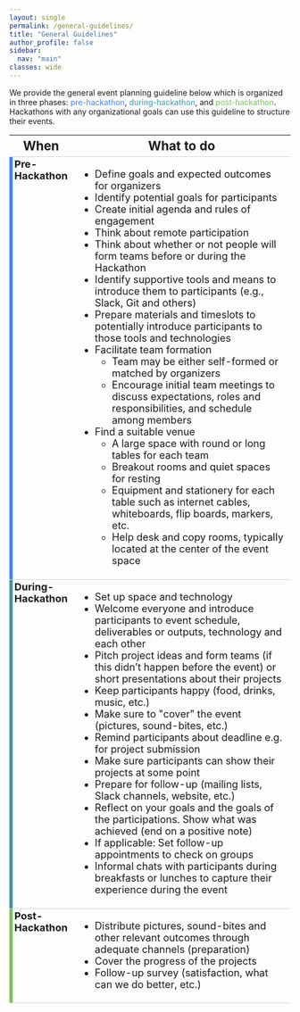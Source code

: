```yaml
---
layout: single
permalink: /general-guidelines/
title: "General Guidelines"
author_profile: false
sidebar:
  nav: "main"
classes: wide
---
```

<style>
    td {
        font-size: 18px;
    }
    tr {
        /*border-top: thin solid #d3d3d3;*/
        border-bottom: thin solid #d3d3d3;
    }
    .ver-line {
    position: absolute;
    display: inline-block;
    height: 100%;
    width: 6px;
    left: 0;
    top:0
    }
    .ver-color-1 {
        background: #4285F4;
    }
    .ver-color-2 {
        background: #3b99a7;
    }
    .ver-color-3 {
        background: #78C257;
    }
    .ver-cell.ver-has-bar {
    position:relative
    }
</style>
<p>We provide the general event planning guideline below which is organized in three phases: <span style="color: #4285F4">pre-hackathon</span>, <span style="color: #3b99a7;">during-hackathon</span>, and <span style="color: #78C257;">post-hackathon</span>. Hackathons with any organizational goals can use this guideline to structure their events.</p>

<div>
<table style="width: 100%;">
  <tr>
    <th style="font-size:1.4em; width:20%"><strong>When</strong></th>
    <th style="font-size:1.4em; width:80%"><strong>What to do</strong></th>
  </tr>
  <tr>
    <td class="ver-cell ver-has-bar" style="width: 20%; vertical-align: top;">
        <span class="ver-line ver-color-1"></span>
        <span><strong>Pre-Hackathon</strong></span>
    </td>
    <td style="width: 80%;">
      <ul>
        <li>Define goals and expected outcomes for organizers</li>
        <li>Identify potential goals for participants</li>
        <li>Create initial agenda and rules of engagement</li>
        <li>Think about remote participation</li>
        <li>Think about whether or not people will form teams before or during the Hackathon</li>
        <li>Identify supportive tools and means to introduce them to participants (e.g., Slack, Git and others)</li>
        <li>Prepare materials and timeslots to potentially introduce participants to those tools and technologies</li>
        <li>Facilitate team formation
          <ul>
            <li>Team may be either self-formed or matched by organizers</li>
            <li>Encourage initial team meetings to discuss expectations, roles and responsibilities, and schedule among members</li>
          </ul>
        </li>
        <li>Find a suitable venue
          <ul>
            <li>A large space with round or long tables for each team</li>
            <li>Breakout rooms and quiet spaces for resting</li>
            <li>Equipment and stationery for each table such as internet cables, whiteboards, flip boards, markers, etc.</li>
            <li>Help desk and copy rooms, typically located at the center of the event space</li>
          </ul>
        </li>
      </ul>
    </td>
  </tr>
  <tr>
    <td class="ver-cell ver-has-bar" style="width: 20%; vertical-align: top;">
        <span class="ver-line ver-color-2"></span>
        <strong>During-Hackathon</strong>
    </td>
    <td style="width: 80%;">
      <ul>
        <li>Set up space and technology</li>
        <li>Welcome everyone and introduce participants to event schedule, deliverables or outputs, technology and each other</li>
        <li>Pitch project ideas and form teams (if this didn’t happen before the event) or short presentations about their projects</li>
        <li>Keep participants happy (food, drinks, music, etc.)</li>
        <li>Make sure to "cover" the event (pictures, sound-bites, etc.)</li>
        <li>Remind participants about deadline e.g. for project submission</li>
        <li>Make sure participants can show their projects at some point</li>
        <li>Prepare for follow-up (mailing lists, Slack channels, website, etc.)</li>
        <li>Reflect on your goals and the goals of the participations. Show what was achieved (end on a positive note)</li>
        <li>If applicable: Set follow-up appointments to check on groups</li>
        <li>Informal chats with participants during breakfasts or lunches to capture their experience during the event</li>
      </ul>
    </td>
  </tr>
  <tr>
    <td class="ver-cell ver-has-bar" style="width: 20%; vertical-align: top;">
        <span class="ver-line ver-color-3"></span>
        <strong>Post-Hackathon</strong>
    </td>
    <td style="width: 80%;">
      <ul>
        <li>Distribute pictures, sound-bites and other relevant outcomes through adequate channels (preparation)</li>
        <li>Cover the progress of the projects</li>
        <li>Follow-up survey (satisfaction, what can we do better, etc.)</li>
      </ul>
    </td>
  </tr>
</table>
</div>
